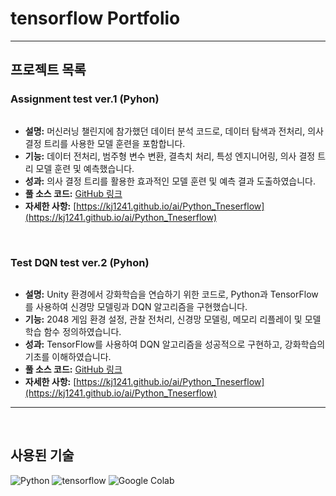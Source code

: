 # tensorflow Portfolio

> 

---

## 프로젝트 목록

### Assignment test ver.1 (Pyhon)

<img src=""> 

- **설명:** 머신러닝 챌린지에 참가했던 데이터 분석 코드로, 데이터 탐색과 전처리, 의사 결정 트리를 사용한 모델 훈련을 포함합니다.
- **기능:** 데이터 전처리, 범주형 변수 변환, 결측치 처리, 특성 엔지니어링, 의사 결정 트리 모델 훈련 및 예측했습니다.
- **성과:** 의사 결정 트리를 활용한 효과적인 모델 훈련 및 예측 결과 도출하였습니다.
- **풀 소스 코드:** [GitHub 링크](https://github.com/kj1241/AI_Portfolio/blob/main/Tenserflow_Practice/Pyhon_Practice/Reinforcement_learning.ipynb)
- **자세한 사항:** [https://kj1241.github.io/ai/Python_Tneserflow](https://kj1241.github.io/ai/Python_Tneserflow)

   
<br>
   
### Test DQN test ver.2 (Pyhon)

<img src=""> 

- **설명:** Unity 환경에서 강화학습을 연습하기 위한 코드로, Python과 TensorFlow를 사용하여 신경망 모델링과 DQN 알고리즘을 구현했습니다.
- **기능:** 2048 게임 환경 설정, 관찰 전처리, 신경망 모델링, 메모리 리플레이 및 모델 학습 함수 정의하였습니다.
- **성과:** TensorFlow를 사용하여 DQN 알고리즘을 성공적으로 구현하고, 강화학습의 기초를 이해하였습니다.
- **풀 소스 코드:** [GitHub 링크](https://github.com/kj1241/AI_Portfolio/blob/main/Tenserflow_Practice/Pyhon_Practice/test_DQN.ipynb)
- **자세한 사항:** [https://kj1241.github.io/ai/Python_Tneserflow](https://kj1241.github.io/ai/Python_Tneserflow)
   
  
---
   
<br>
   
## 사용된 기술

![Python](https://img.shields.io/badge/-Python%203.7-%233776AB?style=flat&logo=python)
![tensorflow](https://img.shields.io/badge/-tensorflow%202.4.1-%23FF6F00?logo=tensorflow)
![Google Colab](https://img.shields.io/badge/-Google%20colab%20-%23F9AB00?logo=Google%20colab)

